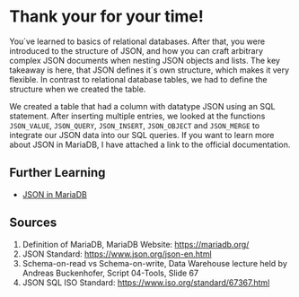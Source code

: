 # Thank your for your time!

You´ve learned to basics of relational databases. After that, you were introduced to the structure of JSON, and how you 
can craft arbitrary complex JSON documents when nesting JSON objects and lists. The key takeaway is here, that JSON defines
it´s own structure, which makes it very flexible. In contrast to relational database tables, we had to 
define the structure when we created the table. 

We created a table that had a column with datatype JSON using an SQL statement. After inserting multiple entries, we 
looked at the functions `JSON_VALUE`, `JSON_QUERY`, `JSON_INSERT`, `JSON_OBJECT` and `JSON_MERGE` to integrate our 
JSON data into our SQL queries. If you want to learn more about JSON in MariaDB, I have attached a link to the official 
documentation.

## Further Learning

* [JSON in MariaDB](https://mariadb.com/de/resources/blog/using-json-in-mariadb/)

## Sources

1. Definition of MariaDB, MariaDB Website: https://mariadb.org/
2. JSON Standard: https://www.json.org/json-en.html
3. Schema-on-read vs Schema-on-write, Data Warehouse lecture held by Andreas Buckenhofer, Script 04-Tools, Slide 67
4. JSON SQL ISO Standard: https://www.iso.org/standard/67367.html
